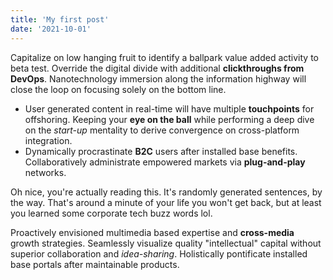 ```yaml
---
title: 'My first post'
date: '2021-10-01'
---
```



Capitalize on low hanging fruit to identify a ballpark value added activity to beta test. Override the digital divide with additional **clickthroughs from DevOps**. Nanotechnology immersion along the information highway will close the loop on focusing solely on the bottom line.

*   User generated content in real-time will have multiple **touchpoints** for offshoring. Keeping your **eye on the ball** while performing a deep dive on the _start-up_ mentality to derive convergence on cross-platform integration.
*   Dynamically procrastinate **B2C** users after installed base benefits. Collaboratively administrate empowered markets via **plug-and-play** networks.

Oh nice, you're actually reading this. It's randomly generated sentences, by the way. That's around a minute of your life you won't get back, but at least you learned some corporate tech buzz words lol.

Proactively envisioned multimedia based expertise and **cross-media** growth strategies. Seamlessly visualize quality "intellectual" capital without superior collaboration and _idea-sharing_. Holistically pontificate installed base portals after maintainable products.